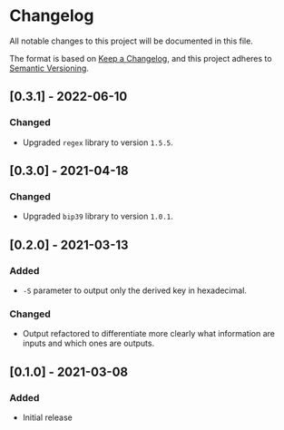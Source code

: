 # Changelog
All notable changes to this project will be documented in this file.

The format is based on [Keep a Changelog](https://keepachangelog.com/en/1.0.0/),
and this project adheres to [Semantic Versioning](https://semver.org/spec/v2.0.0.html).

## [0.3.1] - 2022-06-10

### Changed

- Upgraded `regex` library to version `1.5.5`.

## [0.3.0] - 2021-04-18

### Changed

- Upgraded `bip39` library to version `1.0.1`.

## [0.2.0] - 2021-03-13

### Added

- `-S` parameter to output only the derived key in hexadecimal.

### Changed

- Output refactored to differentiate more clearly what information are inputs and which ones are outputs.

## [0.1.0] - 2021-03-08

### Added

- Initial release
